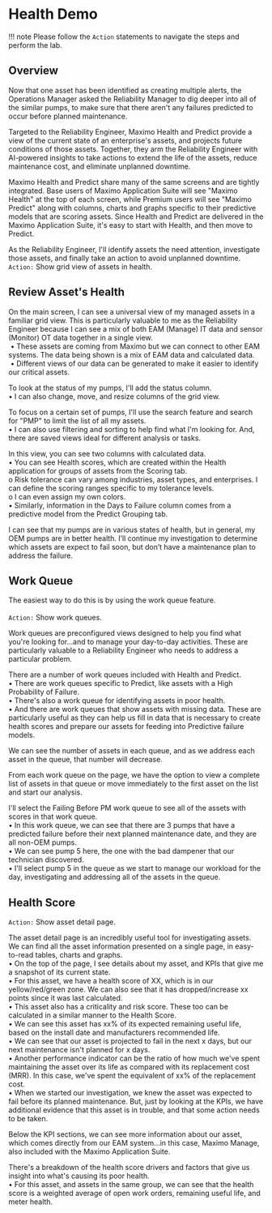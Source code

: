 # Health Demo

!!! note
    Please follow the `Action` statements to navigate the steps and perform the lab.

## Overview

Now that one asset has been identified as creating multiple alerts, the Operations Manager asked the Reliability Manager to dig deeper into all of the similar pumps, to make sure that there aren't any failures predicted to occur before planned maintenance.

Targeted to the Reliability Engineer, Maximo Health and Predict provide a view of the current state of an enterprise's assets, and projects future conditions of those assets.  Together, they arm the Reliability Engineer with AI-powered insights to take actions to extend the life of the assets, reduce maintenance cost, and eliminate unplanned downtime.

Maximo Health and Predict share many of the same screens and are tightly integrated.  Base users of Maximo Application Suite will see "Maximo Health" at the top of each screen, while Premium users will see "Maximo Predict" along with columns, charts and graphs specific to their predictive models that are scoring assets.  Since Health and Predict are delivered in the Maximo Application Suite, it's easy to start with Health, and then move to Predict.

As the Reliability Engineer, I'll identify assets the need attention, investigate those assets, and finally take an action to avoid unplanned downtime.<br>
`Action:` Show grid view of assets in health.

## Review Asset's Health
On the main screen, I can see a universal view of my managed assets in a familiar grid view. This is particularly valuable to me as the Reliability Engineer because I can see a mix of both EAM (Manage) IT data and sensor (Monitor) OT data together in a single view.<br>
 • These assets are coming from Maximo but we can connect to other EAM systems.  The data being shown is a mix of EAM data and calculated data.<br>
 • Different views of our data can be generated to make it easier to identify our critical assets.<br>

To look at the status of my pumps, I'll add the status column.<br>
 • I can also change, move, and resize columns of the grid view.

To focus on a certain set of pumps, I'll use the search feature and search for "PMP" to limit the list of all my assets.<br>
 • I can also use filtering and sorting to help find what I'm looking for.  And, there are saved views ideal for different analysis or tasks.<br>

In this view, you can see two columns with calculated data.<br>
 • You can see Health scores, which are created within the Health application for groups of assets from the Scoring tab.<br>
    o Risk tolerance can vary among industries, asset types, and enterprises.  I can define the scoring ranges specific to my tolerance levels.<br>
    o I can even assign my own colors.<br>
 • Similarly, information in the Days to Failure column comes from a predictive model from the Predict Grouping tab.

I can see that my pumps are in various states of health, but in general, my OEM pumps are in better health.  I’ll continue my investigation to determine which assets are expect to fail soon, but don’t have a maintenance plan to address the failure.

## Work Queue
The easiest way to do this is by using the work queue feature.<br>  
`Action:` Show work queues.

Work queues are preconfigured views designed to help you find what you're looking for...and to manage your day-to-day activities.  These are particularly valuable to a Reliability Engineer who needs to address a particular problem.

There are a number of work queues included with Health and Predict.<br>
 • There are work queues specific to Predict, like assets with a High Probability of Failure.<br>
 • There's also a work queue for identifying assets in poor health.<br>
 • And there are work queues that show assets with missing data. These are particularly useful as they can help us fill in data that is necessary to create health scores and prepare our assets for feeding into Predictive failure models.

We can see the number of assets in each queue, and as we address each asset in the queue, that number will decrease.

From each work queue on the page, we have the option to view a complete list of assets in that queue or move immediately to the first asset on the list and start our analysis.

I'll select the Failing Before PM work queue to see all of the assets with scores in that work queue.<br>
•	In this work queue, we can see that there are 3 pumps that have a predicted failure before their next planned maintenance date, and they are all non-OEM pumps.<br>
•	We can see pump 5 here, the one with the bad dampener that our technician discovered.<br>
•	I'll select pump 5 in the queue as we start to manage our workload for the day, investigating and addressing all of the assets in the queue.


## Health Score

`Action:` Show asset detail page.<br>

The asset detail page is an incredibly useful tool for investigating assets.  We can find all the asset information presented on a single page, in easy-to-read tables, charts and graphs.<br>
•	On the top of the page, I see details about my asset, and KPIs that give me a snapshot of its current state.<br>
•	For this asset, we have a health score of XX, which is in our yellow/red/green zone.  We can also see that it has dropped/increase xx points since it was last calculated.<br>
•	This asset also has a criticality and risk score.  These too can be calculated in a similar manner to the Health Score.<br>
•	We can see this asset has xx% of its expected remaining useful life, based on the install date and manufacturers recommended life.<br>
•	We can see that our asset is projected to fail in the next x days, but our next maintenance isn't planned for x days.<br>
•	Another performance indicator can be the ratio of how much we've spent maintaining the asset over its life as compared with its replacement cost (MRR). In this case, we've spent the equivalent of xx% of the replacement cost.<br> 
•	When we started our investigation, we knew the asset was expected to fail before its planned maintenance.  But, just by looking at the KPIs, we have additional evidence that this asset is in trouble, and that some action needs to be taken.

Below the KPI sections, we can see more information about our asset, which comes directly from our EAM system...in this case, Maximo Manage, also included with the Maximo Application Suite. 

There's a breakdown of the health score drivers and factors that give us insight into what's causing its poor health.<br>
•	For this asset, and assets in the same group, we can see that the health score is a weighted average of open work orders, remaining useful life, and meter health.














